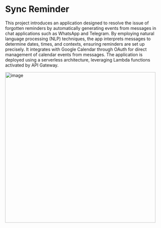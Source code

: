 # Sync Reminder

This project introduces an application designed to resolve the issue of forgotten reminders by automatically generating events from messages in chat applications such as WhatsApp and Telegram. By employing natural language processing (NLP) techniques, the app interprets messages to determine dates, times, and contexts, ensuring reminders are set up precisely. It integrates with Google Calendar through OAuth for direct management of calendar events from messages. The application is deployed using a serverless architecture, leveraging Lambda functions activated by API Gateway.

<img width="485" alt="image" src="https://github.com/deekshamypersonal/telegramintegration/assets/150110347/9b00e676-1fdc-4874-9539-ee1303728412">

